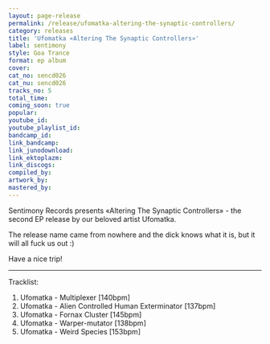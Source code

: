 ```yaml
---
layout: page-release
permalink: /release/ufomatka-altering-the-synaptic-controllers/
category: releases
title: 'Ufomatka «Altering The Synaptic Controllers»'
label: sentimony
style: Goa Trance
format: ep album
cover: 
cat_no: sencd026
cat_nu: sencd026
tracks_no: 5
total_time: 
coming_soon: true
popular: 
youtube_id: 
youtube_playlist_id: 
bandcamp_id: 
link_bandcamp: 
link_junodownload: 
link_ektoplazm: 
link_discogs: 
compiled_by: 
artwork_by: 
mastered_by: 
---
```


Sentimony Records presents «Altering The Synaptic Controllers» - the second EP release by our beloved artist Ufomatka.

The release name came from nowhere and the dick knows what it is, but it will all fuck us out :)

Have a nice trip!

---
Tracklist:

01. Ufomatka - Multiplexer [140bpm]
02. Ufomatka - Alien Controlled Human Exterminator [137bpm]
03. Ufomatka - Fornax Cluster [145bpm]
04. Ufomatka - Warper-mutator [138bpm]
05. Ufomatka - Weird Species [153bpm]

